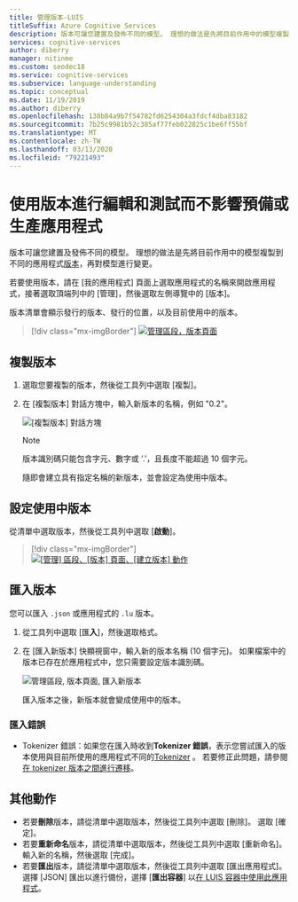 ```yaml
---
title: 管理版本-LUIS
titleSuffix: Azure Cognitive Services
description: 版本可讓您建置及發佈不同的模型。 理想的做法是先將目前作用中的模型複製到不同的應用程式版本，再對模型進行變更。
services: cognitive-services
author: diberry
manager: nitinme
ms.custom: seodec18
ms.service: cognitive-services
ms.subservice: language-understanding
ms.topic: conceptual
ms.date: 11/19/2019
ms.author: diberry
ms.openlocfilehash: 138b84a9b7f54782fd6254304a3fdcf4dba83182
ms.sourcegitcommit: 7b25c9981b52c385af77feb022825c1be6ff55bf
ms.translationtype: MT
ms.contentlocale: zh-TW
ms.lasthandoff: 03/13/2020
ms.locfileid: "79221493"
---
```

# <a name="use-versions-to-edit-and-test-without-impacting-staging-or-production-apps"></a>使用版本進行編輯和測試而不影響預備或生產應用程式

版本可讓您建置及發佈不同的模型。 理想的做法是先將目前作用中的模型複製到不同的應用程式[版本](luis-concept-version.md)，再對模型進行變更。 

若要使用版本，請在 [我的應用程式] 頁面上選取應用程式的名稱來開啟應用程式，接著選取頂端列中的 [管理]，然後選取左側導覽中的 [版本]。 

版本清單會顯示發行的版本、發行的位置，以及目前使用中的版本。 

> [!div class="mx-imgBorder"]
> [![管理區段，版本頁面](./media/luis-how-to-manage-versions/versions-import.png "[版本] 頁面的 [管理] 區段")](./media/luis-how-to-manage-versions/versions-import.png#lightbox)

## <a name="clone-a-version"></a>複製版本

1. 選取您要複製的版本，然後從工具列中選取 [複製]。 

2. 在 [複製版本] 對話方塊中，輸入新版本的名稱，例如 "0.2"。

   ![[複製版本] 對話方塊](./media/luis-how-to-manage-versions/version-clone-version-dialog.png)
 
     > [!NOTE]
     > 版本識別碼只能包含字元、數字或 '.'，且長度不能超過 10 個字元。
 
   隨即會建立具有指定名稱的新版本，並會設定為使用中版本。

## <a name="set-active-version"></a>設定使用中版本

從清單中選取版本，然後從工具列中選取 [**啟動**]。 

> [!div class="mx-imgBorder"]
> [![[管理] 區段、[版本] 頁面、[建立版本] 動作](./media/luis-how-to-manage-versions/versions-other.png "[管理] 區段、[版本] 頁面、[建立版本] 動作")](./media/luis-how-to-manage-versions/versions-other.png#lightbox)

## <a name="import-version"></a>匯入版本

您可以匯入 `.json` 或應用程式的 `.lu` 版本。

1. 從工具列中選取 [匯**入**]，然後選取格式。 

2. 在 [匯入新版本] 快顯視窗中，輸入新的版本名稱 (10 個字元)。 如果檔案中的版本已存在於應用程式中，您只需要設定版本識別碼。

    ![管理區段, 版本頁面, 匯入新版本](./media/luis-how-to-manage-versions/versions-import-pop-up.png)

    匯入版本之後，新版本就會變成使用中的版本。

### <a name="import-errors"></a>匯入錯誤

* Tokenizer 錯誤：如果您在匯入時收到**Tokenizer 錯誤**，表示您嘗試匯入的版本使用與目前所使用的應用程式不同的[Tokenizer](luis-language-support.md#custom-tokenizer-versions) 。 若要修正此問題，請參閱[在 tokenizer 版本之間進行遷移](luis-language-support.md#migrating-between-tokenizer-versions)。

<a name = "export-version"></a>

## <a name="other-actions"></a>其他動作

* 若要**刪除**版本，請從清單中選取版本，然後從工具列中選取 [刪除]。 選取 [確定]。 
* 若要**重新命名**版本，請從清單中選取版本，然後從工具列中選取 [重新命名]。 輸入新的名稱，然後選取 [完成]。 
* 若要**匯出**版本，請從清單中選取版本，然後從工具列中選取 [匯出應用程式]。 選擇 [JSON] 匯出以進行備份，選擇 [**匯出容器**] 以[在 LUIS 容器中使用此應用程式](luis-container-howto.md)。  

